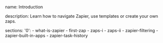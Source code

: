 name: Introduction

description: Learn how to navigate Zapier, use templates or create your own zaps.

sections:
  '0':
    - what-is-zapier
    - first-zap
    - zaps-i
    - zaps-ii
    - zapier-filtering
    - zapier-built-in-apps
    - zapier-task-history
